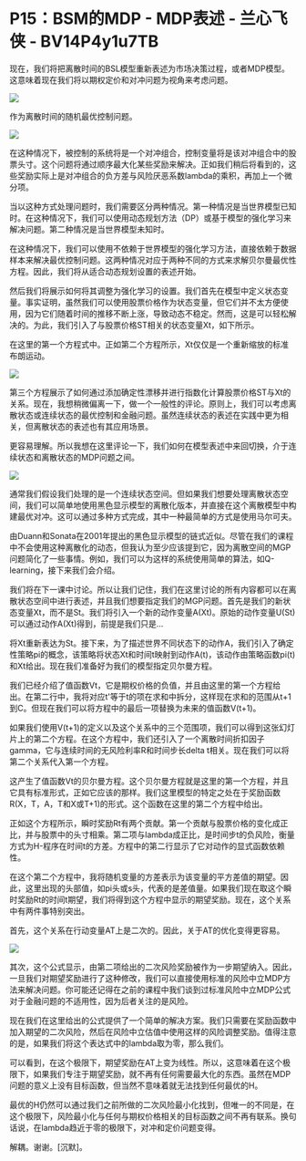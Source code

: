 # P15：BSM的MDP - MDP表述 - 兰心飞侠 - BV14P4y1u7TB

现在，我们将把离散时间的BSL模型重新表述为市场决策过程，或者MDP模型。这意味着现在我们将以期权定价和对冲问题为视角来考虑问题。

![](img/274343fd76e2da59ee02438052df31c2_1.png)

作为离散时间的随机最优控制问题。

![](img/274343fd76e2da59ee02438052df31c2_3.png)

在这种情况下，被控制的系统将是一个对冲组合，控制变量将是该对冲组合中的股票头寸。这个问题将通过顺序最大化某些奖励来解决。正如我们稍后将看到的，这些奖励实际上是对冲组合的负方差与风险厌恶系数lambda的乘积，再加上一个微分项。

当以这种方式处理问题时，我们需要区分两种情况。第一种情况是当世界模型已知时。在这种情况下，我们可以使用动态规划方法（DP）或基于模型的强化学习来解决问题。第二种情况是当世界模型未知时。

在这种情况下，我们可以使用不依赖于世界模型的强化学习方法，直接依赖于数据样本来解决最优控制问题。这两种情况对应于两种不同的方式来求解贝尔曼最优性方程。因此，我们将从适合动态规划设置的表述开始。

然后我们将展示如何将其调整为强化学习的设置。我们首先在模型中定义状态变量。事实证明，虽然我们可以使用股票价格作为状态变量，但它们并不太方便使用，因为它们随着时间的推移不断上涨，导致动态不稳定。然而，这是可以轻松解决的。为此，我们引入了与股票价格ST相关的状态变量Xt，如下所示。

在这里的第一个方程式中。正如第二个方程所示，Xt仅仅是一个重新缩放的标准布朗运动。

![](img/274343fd76e2da59ee02438052df31c2_5.png)

第三个方程展示了如何通过添加确定性漂移并进行指数化计算股票价格ST与Xt的关系。现在，我想稍微偏离一下，做一个一般性的评论。原则上，我们可以考虑离散状态或连续状态的最优控制和金融问题。虽然连续状态的表述在实践中更为相关，但离散状态的表述也有其应用场景。

更容易理解。所以我想在这里评论一下，我们如何在模型表述中来回切换，介于连续状态和离散状态的MDP问题之间。

![](img/274343fd76e2da59ee02438052df31c2_7.png)

通常我们假设我们处理的是一个连续状态空间。但如果我们想要处理离散状态空间，我们可以简单地使用黑色显示模型的离散化版本，并直接在这个离散模型中构建最优对冲。这可以通过多种方式完成，其中一种最简单的方式是使用马尔可夫。

由Duann和Sonata在2001年提出的黑色显示模型的链式近似。尽管在我们的课程中不会使用这种离散化的动态，但我认为至少应该提到它，因为离散空间的MGP问题简化了一些事情。例如，我们可以为这样的系统使用简单的算法，如Q-learning，接下来我们会介绍。

我们将在下一课中讨论。所以让我们记住，我们在这里讨论的所有内容都可以在离散状态空间中进行表述，并且我们想要指定我们的MGP问题。首先是我们的新状态变量Xt，而不是St。我们将引入一个新的动作变量A(Xt)。原始的动作变量U(St)可以通过动作A(Xt)得到，前提是我们只是...

将Xt重新表达为St。接下来，为了描述世界不同状态下的动作A，我们引入了确定性策略pi的概念，该策略将状态Xt和时间t映射到动作A(t)，该动作由策略函数pi(t)和Xt给出。现在我们准备好为我们的模型指定贝尔曼方程。

我们已经介绍了值函数Vt，它是期权价格的负值，并且由这里的第一个方程给出。在第二行中，我将对应t'等于t的项在求和中拆分，这样现在求和的范围从t+1到C。但现在我们可以将方程中的最后一项替换为未来的值函数V(t+1)。

如果我们使用V(t+1)的定义以及这个关系中的三个范围项，我们可以得到这张幻灯片上的第二个方程。在这个方程中，我们还引入了一个离散时间折扣因子gamma，它与连续时间的无风险利率R和时间步长delta t相关。现在我们可以将第二个关系代入第一个方程。

这产生了值函数Vt的贝尔曼方程。这个贝尔曼方程就是这里的第一个方程，并且它具有标准形式，正如它应该的那样。我们这里模型的特定之处在于奖励函数R(X，T，A，T和X或T+1)的形式。这个函数在这里的第二个方程中给出。

正如这个方程所示，瞬时奖励Rt有两个贡献。第一个贡献与股票价格的变化成正比，并与股票中的头寸相乘。第二项与lambda成正比，是时间步t的负风险，衡量方式为H-程序在时间t的方差。方程中的第二行显示了它对动作的显式函数依赖性。

在这个第二个方程中，我将随机变量的方差表示为该变量的平方差值的期望。因此，这里出现的头部值，如pi头或s头，代表的是差值量。如果我们现在取这个瞬时奖励Rt的时间t期望，我们将得到这个方程中显示的期望奖励。现在，这个关系中有两件事特别突出。

首先，这个关系在行动变量AT上是二次的。因此，关于AT的优化变得更容易。

![](img/274343fd76e2da59ee02438052df31c2_9.png)

其次，这个公式显示，由第二项给出的二次风险奖励被作为一步期望纳入。因此，一旦我们对期望奖励进行了这种修改，我们可以直接使用标准的风险中立MDP方法来解决问题。你可能还记得在之前的课程中我们谈到过标准风险中立MDP公式对于金融问题的不适用性，因为后者关注的是风险。

现在我们在这里给出的公式提供了一个简单的解决方案。我们只需要在奖励函数中加入期望的二次风险，然后在风险中立估值中使用这样的风险调整奖励。值得注意的是，如果我们将这个表达式中的lambda取为零，那么我们。

可以看到，在这个极限下，期望奖励在AT上变为线性。所以，这意味着在这个极限下，如果我们专注于期望奖励，就不再有任何需要最大化的东西。虽然在MDP问题的意义上没有目标函数，但当然不意味着就无法找到任何最优的H。

最优的H仍然可以通过我们之前所做的二次风险最小化找到，但唯一的不同是，在这个极限下，风险最小化与任何与期权价格相关的目标函数之间不再有联系。换句话说，在lambda趋近于零的极限下，对冲和定价问题变得。

解耦。谢谢。[沉默]。
